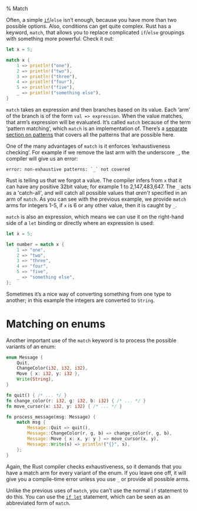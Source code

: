 % Match

Often, a simple [`if`][if]/`else` isn’t enough, because you have more than two
possible options. Also, conditions can get quite complex. Rust
has a keyword, `match`, that allows you to replace complicated `if`/`else`
groupings with something more powerful. Check it out:

```rust
let x = 5;

match x {
    1 => println!("one"),
    2 => println!("two"),
    3 => println!("three"),
    4 => println!("four"),
    5 => println!("five"),
    _ => println!("something else"),
}
```

[if]: if.html

`match` takes an expression and then branches based on its value. Each ‘arm’ of
the branch is of the form `val => expression`. When the value matches, that arm’s
expression will be evaluated. It’s called `match` because of the term ‘pattern
matching’, which `match` is an implementation of. There’s a [separate section on
patterns][patterns] that covers all the patterns that are possible here.

[patterns]: patterns.html

One of the many advantages of `match` is it enforces ‘exhaustiveness checking’. For example if we remove the last arm with the underscore `_`, the compiler will give us an error:

```text
error: non-exhaustive patterns: `_` not covered
```

Rust is telling us that we forgot a value. The compiler infers from `x` that it can have any positive 32bit value; for example 1 to 2,147,483,647. The `_` acts as a 'catch-all', and will catch all possible values that *aren't* specified in an arm of `match`. As you can see with the previous example, we provide `match` arms for integers 1-5, if `x` is 6 or any other value, then it is caught by `_`.

`match` is also an expression, which means we can use it on the right-hand
side of a `let` binding or directly where an expression is used:

```rust
let x = 5;

let number = match x {
    1 => "one",
    2 => "two",
    3 => "three",
    4 => "four",
    5 => "five",
    _ => "something else",
};
```

Sometimes it’s a nice way of converting something from one type to another; in this example the integers are converted to `String`.

# Matching on enums

Another important use of the `match` keyword is to process the possible
variants of an enum:

```rust
enum Message {
    Quit,
    ChangeColor(i32, i32, i32),
    Move { x: i32, y: i32 },
    Write(String),
}

fn quit() { /* ... */ }
fn change_color(r: i32, g: i32, b: i32) { /* ... */ }
fn move_cursor(x: i32, y: i32) { /* ... */ }

fn process_message(msg: Message) {
    match msg {
        Message::Quit => quit(),
        Message::ChangeColor(r, g, b) => change_color(r, g, b),
        Message::Move { x: x, y: y } => move_cursor(x, y),
        Message::Write(s) => println!("{}", s),
    };
}
```

Again, the Rust compiler checks exhaustiveness, so it demands that you
have a match arm for every variant of the enum. If you leave one off, it
will give you a compile-time error unless you use `_` or provide all possible arms.

Unlike the previous uses of `match`, you can’t use the normal `if`
statement to do this. You can use the [`if let`][if-let] statement,
which can be seen as an abbreviated form of `match`.

[if-let]: if-let.html
